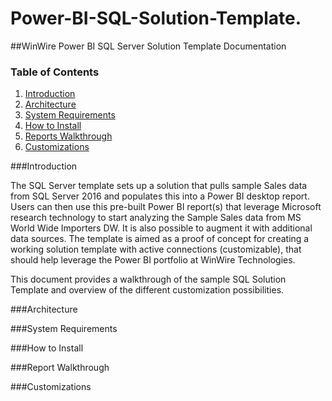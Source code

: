 # Power-BI-SQL-Solution-Template.

##WinWire Power BI SQL Server Solution Template Documentation

### Table of Contents
1. [Introduction](#introduction)
2. [Architecture](#architecture)
3. [System Requirements](#system-requirements)
4. [How to Install](#how-to-install)
5. [Reports Walkthrough](#report-walkthrough)
6. [Customizations](#customizations)

###Introduction

The SQL Server template sets up a solution that pulls sample Sales data from SQL Server 2016 and populates this into a Power BI desktop report.
Users can then use this pre-built Power BI report(s) that leverage Microsoft research technology to start analyzing the Sample Sales data from MS World Wide Importers DW.
It is also possible to augment it with additional data sources.
The template is aimed as a proof of concept for creating a working solution template with active connections (customizable), that should help leverage the Power BI portfolio at WinWire Technologies.

This document provides  a walkthrough of the sample SQL Solution Template and overview of the different customization possibilities.

###Architecture

###System Requirements

###How to Install

###Report Walkthrough

###Customizations
